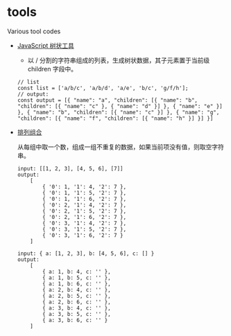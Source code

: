 # tools
Various tool codes

- [JavaScript 树状工具](https://github.com/luoyuecheng/tools/blob/master/JavaScript%20gadget/tree.js)

    - 以 / 分割的字符串组成的列表，生成树状数据，其子元素置于当前级 children 字段中。

    ```
    // list
    const list = ['a/b/c', 'a/b/d', 'a/e', 'b/c', 'g/f/h'];
    // output: 
    const output = [{ "name": "a", "children": [{ "name": "b", "children": [{ "name": "c" }, { "name": "d" }] }, { "name": "e" }] }, { "name": "b", "children": [{ "name": "c" }] }, { "name": "g", "children": [{ "name": "f", "children": [{ "name": "h" }] }] }]
    ```

- [排列组合](https://github.com/luoyuecheng/tools/blob/master/JavaScript%20gadget/combination.js)

    从每组中取一个数，组成一组不重复的数据，如果当前项没有值，则取空字符串。

    ```
    input: [[1, 2, 3], [4, 5, 6], [7]]
    output:
        [
            { '0': 1, '1': 4, '2': 7 },
            { '0': 1, '1': 5, '2': 7 },
            { '0': 1, '1': 6, '2': 7 },
            { '0': 2, '1': 4, '2': 7 },
            { '0': 2, '1': 5, '2': 7 },
            { '0': 2, '1': 6, '2': 7 },
            { '0': 3, '1': 4, '2': 7 },
            { '0': 3, '1': 5, '2': 7 },
            { '0': 3, '1': 6, '2': 7 }
        ]
    
    input: { a: [1, 2, 3], b: [4, 5, 6], c: [] }
    output:
        [
            { a: 1, b: 4, c: '' },
            { a: 1, b: 5, c: '' },
            { a: 1, b: 6, c: '' },
            { a: 2, b: 4, c: '' },
            { a: 2, b: 5, c: '' },
            { a: 2, b: 6, c: '' },
            { a: 3, b: 4, c: '' },
            { a: 3, b: 5, c: '' },
            { a: 3, b: 6, c: '' }
        ]

